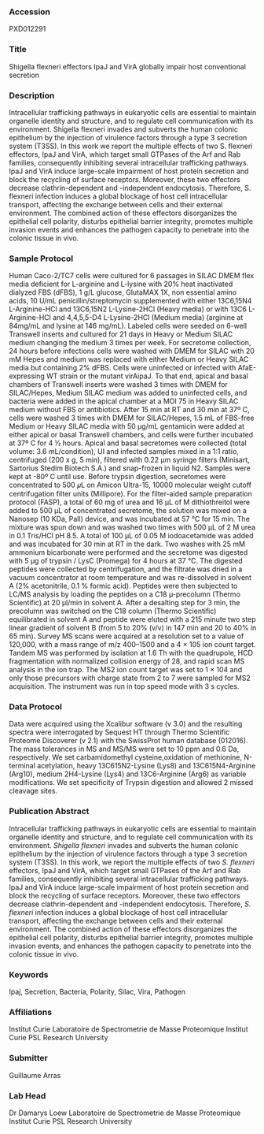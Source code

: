 ### Accession
PXD012291

### Title
Shigella flexneri effectors IpaJ and VirA globally impair host conventional secretion

### Description
Intracellular trafficking pathways in eukaryotic cells are essential to maintain organelle identity and structure, and to regulate cell communication with its environment. Shigella flexneri invades and subverts the human colonic epithelium by the injection of virulence factors through a type 3 secretion system (T3SS). In this work we report the multiple effects of two S. flexneri effectors, IpaJ and VirA, which target small GTPases of the Arf and Rab families, consequently inhibiting several intracellular trafficking pathways. IpaJ and VirA induce large-scale impairment of host protein secretion and block the recycling of surface receptors. Moreover, these two effectors decrease clathrin-dependent and -independent endocytosis. Therefore, S. flexneri infection induces a global blockage of host cell intracellular transport, affecting the exchange between cells and their external environment. The combined action of these effectors disorganizes the epithelial cell polarity, disturbs epithelial barrier integrity, promotes multiple invasion events and enhances the pathogen capacity to penetrate into the colonic tissue in vivo.

### Sample Protocol
Human Caco-2/TC7 cells were cultured for 6 passages in SILAC DMEM flex media deficient for L-arginine and L-lysine with 20% heat inactivated dialyzed FBS (dFBS), 1 g/L glucose, GlutaMAX 1X, non essential amino acids, 10 U/mL penicillin/streptomycin supplemented with either 13C6,15N4 L-Arginine-HCl and 13C6,15N2 L-Lysine-2HCl (Heavy media) or with 13C6 L-Arginine-HCl and 4,4,5,5-D4 L-Lysine-2HCl (Medium media) (arginine at 84mg/mL and lysine at 146 mg/mL). Labeled cells were seeded on 6-well Transwell inserts and cultured for 21 days in Heavy or Medium SILAC medium changing the medium 3 times per week. For secretome collection, 24 hours before infections cells were washed with DMEM for SILAC with 20 mM Hepes and medium was replaced with either Medium or Heavy SILAC media but containing 2% dFBS. Cells were uninfected or infected with AfaE-expressing WT strain or the mutant virAipaJ. To that end, apical and basal chambers of Transwell inserts were washed 3 times with DMEM for SILAC/Hepes, Medium SILAC medium was added to uninfected cells, and bacteria were added in the apical chamber at a MOI 75 in Heavy SILAC medium without FBS or antibiotics. After 15 min at RT and 30 min at 37º C, cells were washed 3 times with DMEM for SILAC/Hepes, 1.5 mL of FBS-free Medium or Heavy SILAC media with 50 µg/mL gentamicin were added at either apical or basal Transwell chambers, and cells were further incubated at 37º C for 4 ½ hours. Apical and basal secretomes were collected (total volume: 3.6 mL/condition), UI and infected samples mixed in a 1:1 ratio, centrifuged (200 x g, 5 min), filtered with 0.22 µm syringe filters (Minisart, Sartorius Stedim Biotech S.A.) and snap-frozen in liquid N2. Samples were kept at -80º C until use. Before trypsin digestion, secretomes were concentrated to 500 𝜇L on Amicon Ultra-15, 10000 molecular weight cutoff centrifugation filter units (Millipore). For the filter-aided sample preparation protocol (FASP), a total of 60 mg of urea and 16 μL of M dithiothreitol were added to 500 μL of concentrated secretome, the solution was mixed on a Nanosep (10 KDa, Pall) device, and was incubated at 57 °C for 15 min. The mixture was spun down and was washed two times with 500 μL of 2 M urea in 0.1 Tris/HCl pH 8.5. A total of 100 μL of 0.05 M iodoacetamide was added and was incubated for 30 min at RT in the dark. Two washes with 25 mM ammonium bicarbonate were performed and the secretome was digested with 5 μg of trypsin / LysC (Promega) for 4 hours at 37 °C. The digested peptides were collected by centrifugation, and the filtrate was dried in a vacuum concentrator at room temperature and was re-dissolved in solvent A (2% acetonitrile, 0.1 % formic acid). Peptides were then subjected to LC/MS analysis by loading the peptides on a C18 µ-precolumn (Thermo Scientific) at 20 µl/min in solvent A. After a desalting step for 3 min, the precolumn was switched on the C18 column (Thermo Scientific) equilibrated in solvent A and peptide were eluted with a 215 minute two step linear gradient of solvent B (from 5 to 20% (v/v) in 147 min and 20 to 40% in 65 min). Survey MS scans were acquired at a resolution set to a value of 120,000, with a mass range of m/z 400–1500 and a 4 × 105 ion count target. Tandem MS was performed by isolation at 1.6 Th with the quadrupole, HCD fragmentation with normalized collision energy of 28, and rapid scan MS analysis in the ion trap. The MS2 ion count target was set to 1 × 104 and only those precursors with charge state from 2 to 7 were sampled for MS2 acquisition. The instrument was run in top speed mode with 3 s cycles.

### Data Protocol
Data were acquired using the Xcalibur software (v 3.0) and the resulting spectra were interrogated by Sequest HT through Thermo Scientific Proteome Discoverer (v 2.1) with the SwissProt human database (012016). The mass tolerances in MS and MS/MS were set to 10 ppm and 0.6 Da, respectively. We set carbamidomethyl cysteine,oxidation of methionine, N-terminal acetylation, heavy 13C615N2-Lysine (Lys8) and 13C615N4-Arginine (Arg10), medium 2H4-Lysine (Lys4) and 13C6-Arginine (Arg6) as variable modifications. We set specificity of Trypsin digestion and allowed 2 missed cleavage sites.

### Publication Abstract
Intracellular trafficking pathways in eukaryotic cells are essential to maintain organelle identity and structure, and to regulate cell communication with its environment. <i>Shigella flexneri</i> invades and subverts the human colonic epithelium by the injection of virulence factors through a type 3 secretion system (T3SS). In this work, we report the multiple effects of two <i>S. flexneri</i> effectors, IpaJ and VirA, which target small GTPases of the Arf and Rab families, consequently inhibiting several intracellular trafficking pathways. IpaJ and VirA induce large-scale impairment of host protein secretion and block the recycling of surface receptors. Moreover, these two effectors decrease clathrin-dependent and -independent endocytosis. Therefore, <i>S. flexneri</i> infection induces a global blockage of host cell intracellular transport, affecting the exchange between cells and their external environment. The combined action of these effectors disorganizes the epithelial cell polarity, disturbs epithelial barrier integrity, promotes multiple invasion events, and enhances the pathogen capacity to penetrate into the colonic tissue in vivo.

### Keywords
Ipaj, Secretion, Bacteria, Polarity, Silac, Vira, Pathogen

### Affiliations
Institut Curie
Laboratoire de Spectrometrie de Masse Proteomique Institut Curie PSL Research University

### Submitter
Guillaume Arras

### Lab Head
Dr Damarys Loew
Laboratoire de Spectrometrie de Masse Proteomique Institut Curie PSL Research University


